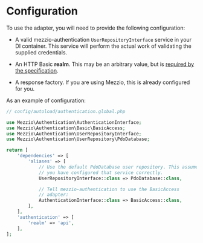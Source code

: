 # Configuration

To use the adapter, you will need to provide the following configuration:

- A valid mezzio-authentication `UserRepositoryInterface` service in
  your DI container. This service will perform the actual work of validating the
  supplied credentials.

- An HTTP Basic **realm**. This may be an arbitrary value, but is [required by
  the specification](https://tools.ietf.org/html/rfc7617#section-2).

- A response factory. If you are using Mezzio, this is already configured
  for you.

As an example of configuration:

```php
// config/autoload/authentication.global.php

use Mezzio\Authentication\AuthenticationInterface;
use Mezzio\Authentication\Basic\BasicAccess;
use Mezzio\Authentication\UserRepositoryInterface;
use Mezzio\Authentication\UserRepository\PdoDatabase;

return [
    'dependencies' => [
        'aliases' => [
            // Use the default PdoDatabase user repository. This assumes
            // you have configured that service correctly.
            UserRepositoryInterface::class => PdoDatabase::class,

            // Tell mezzio-authentication to use the BasicAccess
            // adapter:
            AuthenticationInterface::class => BasicAccess::class,
        ],
    ],
    'authentication' => [
        'realm' => 'api',
    ],
];
```
